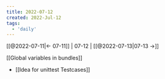 ```yaml
---
title: 2022-07-12
created: 2022-Jul-12
tags:
  - 'daily'
---
```


[[@2022-07-11|<- 07-11]] | 07-12 | [[@2022-07-13|07-13 ->]]



[[Global variables in bundles]]

- [[Idea for unittest Testcases]]